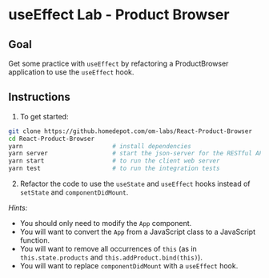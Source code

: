 # useEffect Lab - Product Browser

## Goal

Get some practice with `useEffect` by refactoring a ProductBrowser application to use the `useEffect` hook.

## Instructions

1. To get started:

```bash
git clone https://github.homedepot.com/om-labs/React-Product-Browser
cd React-Product-Browser
yarn                         # install dependencies
yarn server                  # start the json-server for the RESTful API calls
yarn start                   # to run the client web server
yarn test                    # to run the integration tests
```

2. Refactor the code to use the `useState` and `useEffect` hooks instead of `setState` and `componentDidMount`.

*Hints:*

* You should only need to modify the `App` component.
* You will want to convert the `App` from a JavaScript class to a JavaScript function.
* You will want to remove all occurrences of `this` (as in `this.state.products` and `this.addProduct.bind(this)`).
* You will want to replace `componentDidMount` with a `useEffect` hook.

